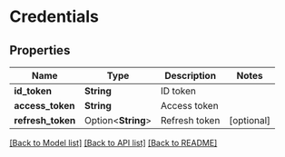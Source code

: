 # Credentials

## Properties

Name | Type | Description | Notes
------------ | ------------- | ------------- | -------------
**id_token** | **String** | ID token | 
**access_token** | **String** | Access token | 
**refresh_token** | Option<**String**> | Refresh token | [optional]

[[Back to Model list]](../README.md#documentation-for-models) [[Back to API list]](../README.md#documentation-for-api-endpoints) [[Back to README]](../README.md)


